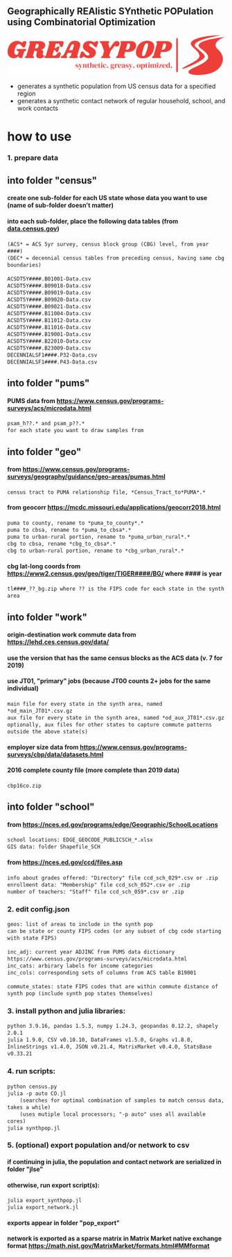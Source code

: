 ## Geographically REAlistic SYnthetic POPulation using Combinatorial Optimization

![logo](greasypop-logo.png)


* generates a synthetic population from US census data for a specified region
* generates a synthetic contact network of regular household, school, and work contacts

# how to use

### 1. prepare data

## into folder "census"
#### create one sub-folder for each US state whose data you want to use (name of sub-folder doesn't matter)
#### into each sub-folder, place the following data tables (from [data.census.gov](https://data.census.gov/))

    (ACS* = ACS 5yr survey, census block group (CBG) level, from year ####)
    (DEC* = decennial census tables from preceding census, having same cbg boundaries)

    ACSDT5Y####.B01001-Data.csv
    ACSDT5Y####.B09018-Data.csv
    ACSDT5Y####.B09019-Data.csv
    ACSDT5Y####.B09020-Data.csv
    ACSDT5Y####.B09021-Data.csv
    ACSDT5Y####.B11004-Data.csv
    ACSDT5Y####.B11012-Data.csv
    ACSDT5Y####.B11016-Data.csv
    ACSDT5Y####.B19001-Data.csv
    ACSDT5Y####.B22010-Data.csv
    ACSDT5Y####.B23009-Data.csv
    DECENNIALSF1####.P32-Data.csv
    DECENNIALSF1####.P43-Data.csv


## into folder "pums"
#### PUMS data from https://www.census.gov/programs-surveys/acs/microdata.html

    psam_h??.* and psam_p??.*
    for each state you want to draw samples from


## into folder "geo"
#### from https://www.census.gov/programs-surveys/geography/guidance/geo-areas/pumas.html

    census tract to PUMA relationship file, *Census_Tract_to*PUMA*.*

#### from geocorr https://mcdc.missouri.edu/applications/geocorr2018.html

    puma to county, rename to *puma_to_county*.*
    puma to cbsa, rename to *puma_to_cbsa*.*
    puma to urban-rural portion, rename to *puma_urban_rural*.*
    cbg to cbsa, rename *cbg_to_cbsa*.*
    cbg to urban-rural portion, rename to *cbg_urban_rural*.*

#### cbg lat-long coords from https://www2.census.gov/geo/tiger/TIGER####/BG/ where #### is year

    tl####_??_bg.zip where ?? is the FIPS code for each state in the synth area


## into folder "work"
#### origin-destination work commute data from https://lehd.ces.census.gov/data/
#### use the version that has the same census blocks as the ACS data (v. 7 for 2019)
#### use JT01, "primary" jobs (because JT00 counts 2+ jobs for the same individual)

    main file for every state in the synth area, named *od_main_JT01*.csv.gz
    aux file for every state in the synth area, named *od_aux_JT01*.csv.gz
    optionally, aux files for other states to capture commute patterns outside the above state(s)


#### employer size data from https://www.census.gov/programs-surveys/cbp/data/datasets.html
#### 2016 complete county file (more complete than 2019 data)

    cbp16co.zip


## into folder "school"
#### from https://nces.ed.gov/programs/edge/Geographic/SchoolLocations

    school locations: EDGE_GEOCODE_PUBLICSCH_*.xlsx
    GIS data: folder Shapefile_SCH

#### from https://nces.ed.gov/ccd/files.asp

    info about grades offered: "Directory" file ccd_sch_029*.csv or .zip
    enrollment data: "Membership" file ccd_sch_052*.csv or .zip
    number of teachers: "Staff" file ccd_sch_059*.csv or .zip


### 2. edit config.json

    geos: list of areas to include in the synth pop
    can be state or county FIPS codes (or any subset of cbg code starting with state FIPS)

    inc_adj: current year ADJINC from PUMS data dictionary https://www.census.gov/programs-surveys/acs/microdata.html
    inc_cats: arbirary labels for income categories
    inc_cols: corresponding sets of columns from ACS table B19001

    commute_states: state FIPS codes that are within commute distance of synth pop (include synth pop states themselves)

### 3. install python and julia libraries:

    python 3.9.16, pandas 1.5.3, numpy 1.24.3, geopandas 0.12.2, shapely 2.0.1
    julia 1.9.0, CSV v0.10.10, DataFrames v1.5.0, Graphs v1.8.0, InlineStrings v1.4.0, JSON v0.21.4, MatrixMarket v0.4.0, StatsBase v0.33.21

### 4. run scripts:

    python census.py
    julia -p auto CO.jl 
        (searches for optimal combination of samples to match census data, takes a while)
        (uses mutiple local processors; "-p auto" uses all available cores)
    julia synthpop.jl

### 5. (optional) export population and/or network to csv
#### if continuing in julia, the population and contact network are serialized in folder "jlse"
#### otherwise, run export script(s):

    julia export_synthpop.jl
    julia export_network.jl

#### exports appear in folder "pop_export"
#### network is exported as a sparse matrix in Matrix Market native exchange format https://math.nist.gov/MatrixMarket/formats.html#MMformat
